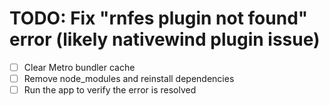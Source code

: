 # TODO: Fix "rnfes plugin not found" error (likely nativewind plugin issue)

- [ ] Clear Metro bundler cache
- [ ] Remove node_modules and reinstall dependencies
- [ ] Run the app to verify the error is resolved
